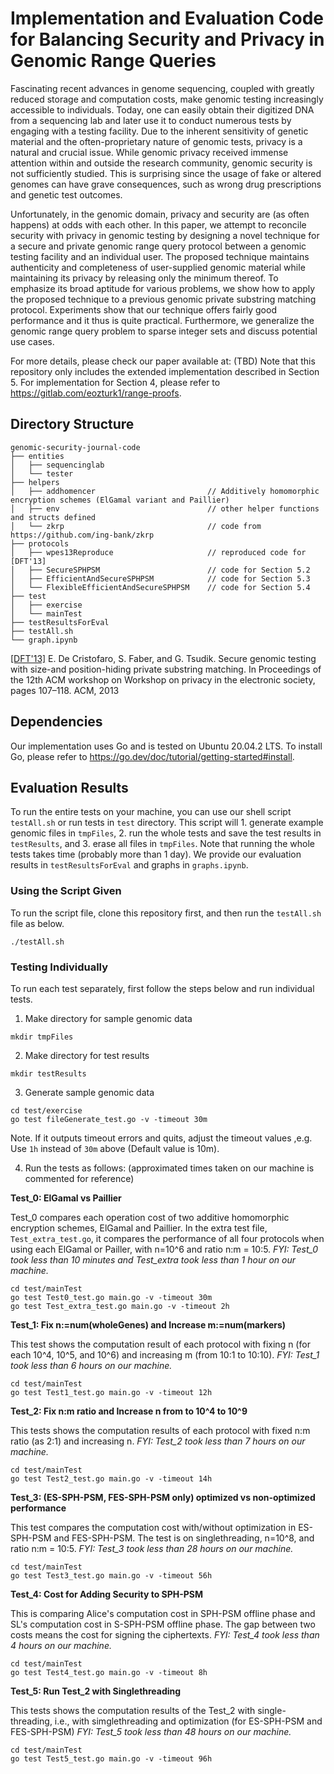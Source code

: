 # Implementation and Evaluation Code for Balancing Security and Privacy in Genomic Range Queries

Fascinating recent advances in genome sequencing, coupled with greatly reduced storage and computation costs, make genomic
testing increasingly accessible to individuals. Today, one can easily obtain their digitized DNA from a sequencing lab and later use it to
conduct numerous tests by engaging with a testing facility. Due to the inherent sensitivity of genetic material and the often-proprietary
nature of genomic tests, privacy is a natural and crucial issue. While genomic privacy received immense attention within and outside
the research community, genomic security is not sufficiently studied. This is surprising since the usage of fake or altered genomes can
have grave consequences, such as wrong drug prescriptions and genetic test outcomes.

Unfortunately, in the genomic domain, privacy and security are (as often happens) at odds with each other. In this paper, we attempt
to reconcile security with privacy in genomic testing by designing a novel technique for a secure and private genomic range query
protocol between a genomic testing facility and an individual user. The proposed technique maintains authenticity and completeness of
user-supplied genomic material while maintaining its privacy by releasing only the minimum thereof. To emphasize its broad aptitude
for various problems, we show how to apply the proposed technique to a previous genomic private substring matching protocol.
Experiments show that our technique offers fairly good performance and it thus is quite practical. Furthermore, we generalize the
genomic range query problem to sparse integer sets and discuss potential use cases.

For more details, please check our paper available at: (TBD)
Note that this repository only includes the extended implementation described in Section 5. 
For implementation for Section 4, please refer to https://gitlab.com/eozturk1/range-proofs.

## Directory Structure
```
genomic-security-journal-code
├── entities
│   ├── sequencinglab
│   └── tester
├── helpers
│   ├── addhomencer                         // Additively homomorphic encryption schemes (ElGamal variant and Paillier)
│   ├── env                                 // other helper functions and structs defined
│   └── zkrp                                // code from https://github.com/ing-bank/zkrp
├── protocols
│   ├── wpes13Reproduce                     // reproduced code for [DFT'13]
│   ├── SecureSPHPSM                        // code for Section 5.2
│   ├── EfficientAndSecureSPHPSM            // code for Section 5.3
│   └── FlexibleEfficientAndSecureSPHPSM    // code for Section 5.4
├── test
│   ├── exercise
│   └── mainTest
├── testResultsForEval
├── testAll.sh
└── graph.ipynb
```
[[DFT'13]](https://dl.acm.org/doi/10.1145/2517840.2517849) E. De Cristofaro, S. Faber, and G. Tsudik. Secure genomic testing with size-and position-hiding private substring matching. In Proceedings of the 12th ACM workshop on Workshop on privacy in the electronic society, pages 107–118. ACM, 2013

## Dependencies

Our implementation uses Go and is tested on Ubuntu 20.04.2 LTS. To install Go, please refer to https://go.dev/doc/tutorial/getting-started#install.

## Evaluation Results

To run the entire tests on your machine, you can use our shell script `testAll.sh` or run tests in `test` directory.
This script will 1. generate example genomic files in `tmpFiles`, 2. run the whole tests and save the test results in `testResults`, and 3. erase all files in `tmpFiles`.
Note that running the whole tests takes time (probably more than 1 day).
We provide our evaluation results in `testResultsForEval` and graphs in `graphs.ipynb`. 

### Using the Script Given

To run the script file, clone this repository first, and then run the `testAll.sh` file as below.
```
./testAll.sh
```

### Testing Individually

To run each test separately, first follow the steps below and run individual tests.

1. Make directory for sample genomic data
```
mkdir tmpFiles
```

2. Make directory for test results
```
mkdir testResults
```

3. Generate sample genomic data
```
cd test/exercise
go test fileGenerate_test.go -v -timeout 30m 
```
Note. If it outputs timeout errors and quits, adjust the timeout values ,e.g. Use `1h` instead of `30m` above (Default value is 10m).

4. Run the tests as follows: (approximated times taken on our machine is commented for reference)

**Test_0: ElGamal vs Paillier**

Test_0 compares each operation cost of two additive homomorphic encryption schemes, ElGamal and Paillier.
In the extra test file, `Test_extra_test.go`, it compares the performance of all four protocols when using each ElGamal or Pailler, with n=10^6 and ratio n:m = 10:5.
*FYI: Test_0 took less than 10 minutes and Test_extra took less than 1 hour on our machine.*
```
cd test/mainTest
go test Test0_test.go main.go -v -timeout 30m 
go test Test_extra_test.go main.go -v -timeout 2h 
```

**Test_1: Fix n:=num(wholeGenes) and Increase m:=num(markers)**

This test shows the computation result of each protocol with fixing n (for each 10^4, 10^5, and 10^6) and increasing m (from 10:1 to 10:10).
*FYI: Test_1 took less than 6 hours on our machine.*
```
cd test/mainTest
go test Test1_test.go main.go -v -timeout 12h
```

**Test_2: Fix n:m ratio and Increase n from to 10^4 to 10^9**

This tests shows the computation results of each protocol with fixed n:m ratio (as 2:1) and increasing n.
*FYI: Test_2 took less than 7 hours on our machine.*
```
cd test/mainTest
go test Test2_test.go main.go -v -timeout 14h
```

**Test_3: (ES-SPH-PSM, FES-SPH-PSM only) optimized vs non-optimized performance**

This test compares the computation cost with/without optimization in ES-SPH-PSM and FES-SPH-PSM. The test is on singlethreading, n=10^8, and ratio n:m = 10:5.
*FYI: Test_3 took less than 28 hours on our machine.*
```
cd test/mainTest
go test Test3_test.go main.go -v -timeout 56h
```

**Test_4: Cost for Adding Security to SPH-PSM**

This is comparing Alice's computation cost in SPH-PSM offline phase and SL's computation cost in S-SPH-PSM offline phase. The gap between two costs means the cost for signing the ciphertexts.
*FYI: Test_4 took less than 4 hours on our machine.*
```
cd test/mainTest
go test Test4_test.go main.go -v -timeout 8h
```

**Test_5: Run Test_2 with Singlethreading**

This tests shows the computation results of the Test_2 with single-threading, i.e., with simglethreading and optimization (for ES-SPH-PSM and FES-SPH-PSM)
*FYI: Test_5 took less than 48 hours on our machine.*
```
cd test/mainTest
go test Test5_test.go main.go -v -timeout 96h
```
